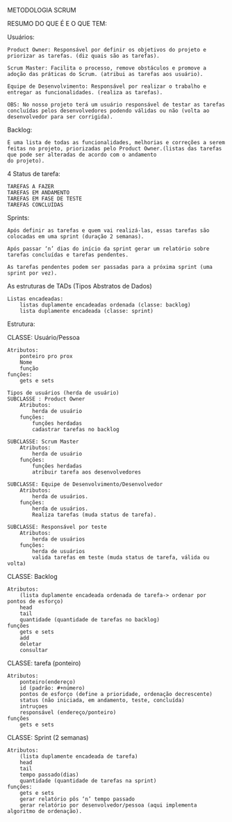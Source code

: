 METODOLOGIA SCRUM

RESUMO DO QUE É E O QUE TEM:

Usuários:
    
    Product Owner: Responsável por definir os objetivos do projeto e priorizar as tarefas. (diz quais são as tarefas).

    Scrum Master: Facilita o processo, remove obstáculos e promove a adoção das práticas do Scrum. (atribui as tarefas aos usuário).

    Equipe de Desenvolvimento: Responsável por realizar o trabalho e entregar as funcionalidades. (realiza as tarefas).

    OBS: No nosso projeto terá um usuário responsável de testar as tarefas concluídas pelos desenvolvedores podendo válidas ou não (volta ao desenvolvedor para ser corrigida).



Backlog:
    
    É uma lista de todas as funcionalidades, melhorias e correções a serem feitas no projeto, priorizadas pelo Product Owner.(listas das tarefas que pode ser alteradas de acordo com o andamento
    do projeto).

4 Status de tarefa:

    TAREFAS A FAZER
    TAREFAS EM ANDAMENTO
    TAREFAS EM FASE DE TESTE
    TAREFAS CONCLUÍDAS

Sprints:

    Após definir as tarefas e quem vai realizá-las, essas tarefas são colocadas em uma sprint (duração 2 semanas).

    Após passar ‘n’ dias do início da sprint gerar um relatório sobre tarefas concluídas e tarefas pendentes.
    
    As tarefas pendentes podem ser passadas para a próxima sprint (uma sprint por vez).


As estruturas de TADs (Tipos Abstratos de Dados) 

	Listas encadeadas: 	
        listas duplamente encadeadas ordenada (classe: backlog)
        lista duplamente encadeada (classe: sprint)

 Estrutura:

CLASSE: Usuário/Pessoa

    Atributos:
        ponteiro pro prox
        Nome
        função
    funções:
        gets e sets		
    
    Tipos de usuários (herda de usuário)
    SUBCLASSE : Product Owner
        Atributos:
            herda de usuário
        funções:
            funções herdadas
            cadastrar tarefas no backlog

    SUBCLASSE: Scrum Master
        Atributos:
            herda de usuário
        funções:
            funções herdadas
            atribuir tarefa aos desenvolvedores

    SUBCLASSE: Equipe de Desenvolvimento/Desenvolvedor
        Atributos:
            herda de usuários.
        funções:
            herda de usuários.
            Realiza tarefas (muda status de tarefa).

    SUBCLASSE: Responsável por teste
        Atributos:
            herda de usuários
        funções:
            herda de usuários
            valida tarefas em teste (muda status de tarefa, válida ou volta)


CLASSE: Backlog

    Atributos:
        (lista duplamente encadeada ordenada de tarefa-> ordenar por pontos de esforço)
        head
        tail
        quantidade (quantidade de tarefas no backlog)
    funções
        gets e sets
        add
        deletar
        consultar

CLASSE: tarefa (ponteiro)

    Atributos:
        ponteiro(endereço)
        id (padrão: #+número)
        pontos de esforço (define a prioridade, ordenação decrescente)
        status (não iniciada, em andamento, teste, concluída)
        intruçoes   
        responsável (endereço/ponteiro)
    funções
        gets e sets


CLASSE: Sprint (2 semanas)

    Atributos:
        (lista duplamente encadeada de tarefa)
        head
        tail
        tempo passado(dias)
        quantidade (quantidade de tarefas na sprint)
    funções:
        gets e sets
        gerar relatório pôs ‘n’ tempo passado
        gerar relatório por desenvolvedor/pessoa (aqui implementa algoritmo de ordenação).
				
